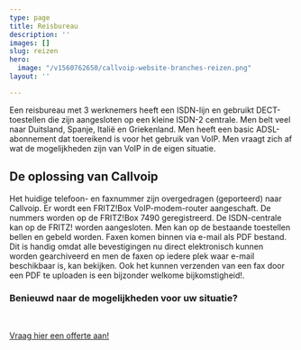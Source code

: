 ```yaml
---
type: page
title: Reisbureau
description: ''
images: []
slug: reizen
hero:
  image: "/v1560762650/callvoip-website-branches-reizen.png"
layout: ''

---
```

Een reisbureau met 3 werknemers heeft een ISDN-lijn en gebruikt DECT-toestellen die zijn aangesloten op een kleine ISDN-2 centrale. Men belt veel naar Duitsland, Spanje, Italië en Griekenland. Men heeft een basic ADSL-abonnement dat toereikend is voor het gebruik van VoIP. Men vraagt zich af wat de mogelijkheden zijn van VoIP in de eigen situatie.

## De oplossing van Callvoip

Het huidige telefoon- en faxnummer zijn overgedragen (geporteerd) naar Callvoip. Er wordt een FRITZ!Box VoIP-modem-router aangeschaft. De nummers worden op de FRITZ!Box 7490 geregistreerd. De ISDN-centrale kan op de FRITZ! worden aangesloten. Men kan op de bestaande toestellen bellen en gebeld worden. Faxen komen binnen via e-mail als PDF bestand. Dit is handig omdat alle bevestigingen nu direct elektronisch kunnen worden gearchiveerd en men de faxen op iedere plek waar e-mail beschikbaar is, kan bekijken. Ook het kunnen verzenden van een fax door een PDF te uploaden is een bijzonder welkome bijkomstigheid!.

### Benieuwd naar de mogelijkheden voor uw situatie?

<br>

<a href="/offerte/" class="button">Vraag hier een offerte aan!</a>